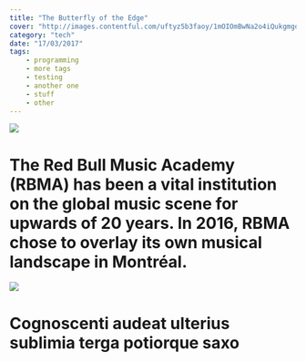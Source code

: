 ```yaml
---
title: "The Butterfly of the Edge"
cover: "http://images.contentful.com/uftyz5b3faoy/1mOIOmBwNa2o4iQukgmgoA/75202a71efece6a6762fc2b4439fe95b/BaillatSite_HeroImage_Template2.jpg"
category: "tech"
date: "17/03/2017"
tags:
    - programming
    - more tags
    - testing
    - another one
    - stuff
    - other
---
```


![](http://images.contentful.com/uftyz5b3faoy/7F0CbYiavmwG82e8gQEKes/e6ea293fee5caa10a451ad5ddde04663/b8341247361561.5880d9ca8db78.jpg?w=1600)

# The Red Bull Music Academy (RBMA) has been a vital institution on the global music scene for upwards of 20 years. In 2016, RBMA chose to overlay its own musical landscape in Montréal.

![](https://i.vimeocdn.com/video/595537386.webp?mw=2300&mh=1294&q=70)

# Cognoscenti audeat ulterius sublimia terga potiorque saxo
